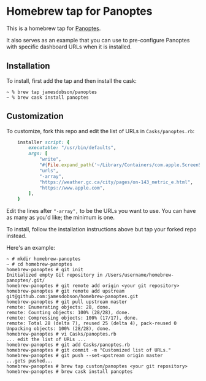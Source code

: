 # Homebrew tap for Panoptes

This is a homebrew tap for [Panoptes](https://github.com/jamesdobson/panoptes).

It also serves as an example that you can use to pre-configure Panoptes with
specific dashboard URLs when it is installed.

## Installation

To install, first add the tap and then install the cask:

```console
~ % brew tap jamesdobson/panoptes
~ % brew cask install panoptes
```

## Customization

To customize, fork this repo and edit the list of URLs in `Casks/panoptes.rb`:

```ruby
    installer script: {
        executable: "/usr/bin/defaults",
        args: [
            "write",
            "#{File.expand_path('~/Library/Containers/com.apple.ScreenSaver.Engine.legacyScreenSaver/Data/Library/Preferences/ByHost/com.softwarepunk.Panoptes')}",
            "urls",
            "-array",
            "https://weather.gc.ca/city/pages/on-143_metric_e.html",
            "https://www.apple.com",
        ],
    }
```

Edit the lines after `"-array",` to be the URLs you want to use. You can have
as many as you'd like; the minimum is one.

To install, follow the installation instructions above but tap your forked
repo instead.

Here's an example:

```console
~ # mkdir homebrew-panoptes
~ # cd homebrew-panoptes
homebrew-panoptes # git init
Initialized empty Git repository in /Users/username/homebrew-panoptes/.git/
homebrew-panoptes # git remote add origin <your git repository>
homebrew-panoptes # git remote add upstream git@github.com:jamesdobson/homebrew-panoptes.git
homebrew-panoptes # git pull upstream master
remote: Enumerating objects: 28, done.
remote: Counting objects: 100% (28/28), done.
remote: Compressing objects: 100% (17/17), done.
remote: Total 28 (delta 7), reused 25 (delta 4), pack-reused 0
Unpacking objects: 100% (28/28), done.
homebrew-panoptes # vi Casks/panoptes.rb
... edit the list of URLs ...
homebrew-panoptes # git add Casks/panoptes.rb
homebrew-panoptes # git commit -m "Customized list of URLs."
homebrew-panoptes # git push --set-upstream origin master
...gets pushed...
homebrew-panoptes # brew tap custom/panoptes <your git repository>
homebrew-panoptes # brew cask install panoptes
```
